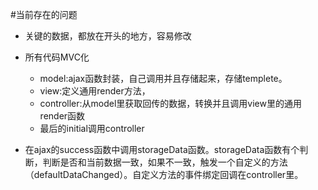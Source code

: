 #当前存在的问题

* 关键的数据，都放在开头的地方，容易修改
* 所有代码MVC化
    - model:ajax函数封装，自己调用并且存储起来，存储templete。
    - view:定义通用render方法，
    - controller:从model里获取回传的数据，转换并且调用view里的通用render函数
    - 最后的initial调用controller

* 在ajax的success函数中调用storageData函数。storageData函数有个判断，判断是否和当前数据一致，如果不一致，触发一个自定义的方法（defaultDataChanged）。自定义方法的事件绑定回调在controller里。
